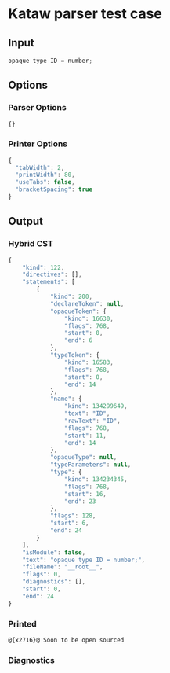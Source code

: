 # Kataw parser test case

## Input

`````js
opaque type ID = number;
`````

## Options

### Parser Options

`````js
{}
`````

### Printer Options

`````js
{
  "tabWidth": 2,
  "printWidth": 80,
  "useTabs": false,
  "bracketSpacing": true
}
`````

## Output

### Hybrid CST

```javascript
{
    "kind": 122,
    "directives": [],
    "statements": [
        {
            "kind": 200,
            "declareToken": null,
            "opaqueToken": {
                "kind": 16630,
                "flags": 768,
                "start": 0,
                "end": 6
            },
            "typeToken": {
                "kind": 16583,
                "flags": 768,
                "start": 0,
                "end": 14
            },
            "name": {
                "kind": 134299649,
                "text": "ID",
                "rawText": "ID",
                "flags": 768,
                "start": 11,
                "end": 14
            },
            "opaqueType": null,
            "typeParameters": null,
            "type": {
                "kind": 134234345,
                "flags": 768,
                "start": 16,
                "end": 23
            },
            "flags": 128,
            "start": 6,
            "end": 24
        }
    ],
    "isModule": false,
    "text": "opaque type ID = number;",
    "fileName": "__root__",
    "flags": 0,
    "diagnostics": [],
    "start": 0,
    "end": 24
}
```

### Printed

```javascript
@{x2716}@ Soon to be open sourced
```

### Diagnostics

```javascript

```

